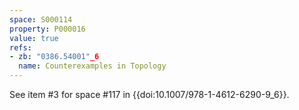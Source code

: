 ```yaml
---
space: S000114
property: P000016
value: true
refs:
- zb: "0386.54001"_6
  name: Counterexamples in Topology
---
```


See item #3 for space #117 in {{doi:10.1007/978-1-4612-6290-9_6}}.
